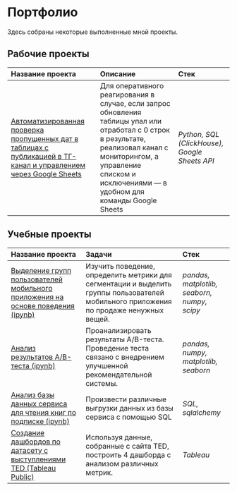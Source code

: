 # Портфолио

Здесь собраны некоторые выполненные мной проекты.

## Рабочие проекты

| Название проекта | Описание | Стек | 
| :---------------------- | :---------------------- | :---------------------- |
| [Автоматизированная проверка пропущенных дат в таблицах с публикацией в ТГ-канал и управлением через Google Sheets](https://github.com/younforet/ClickHouse-Date-Check)| Для оперативного реагирования в случае, если запрос обновления таблицы упал или отработал с 0 строк в результате, реализовал канал с мониторингом, а управление списком и исключениями — в удобном для команды Google Sheets | *Python, SQL (ClickHouse), Google Sheets API* |

## Учебные проекты

| Название проекта | Задачи | Стек | 
| :---------------------- | :---------------------- | :---------------------- |
| [Выделение групп пользователей мобильного приложения на основе поведения (ipynb)](https://github.com/younforet/Portfolio/tree/main/app_groups_project)| Изучить поведение, определить метрики для сегментации и выделить группы пользователей мобильного приложения по продаже ненужных вещей.| *pandas, matplotlib, seaborn, numpy, scipy* |
| [Анализ результатов A/B-теста (ipynb)](https://github.com/younforet/Portfolio/tree/main/ab_test_project)| Проанализировать результаты A/B-теста. Проведение теста связано с внедрением улучшенной рекомендательной системы.| *pandas, numpy, matplotlib, seaborn*|
| [Анализ базы данных сервиса для чтения книг по подписке (ipynb)](https://github.com/younforet/Portfolio/tree/main/sql_project)| Произвести различные выгрузки данных из базы сервиса с помощью SQL | *SQL, sqlalchemy*|
| [Создание дашбордов по датасету с выступлениями TED (Tableau Public)](https://public.tableau.com/views/TED_16862169985650/TED?:language=en-US&publish=yes&:display_count=n&:origin=viz_share_link)| Используя данные, собранные с сайта TED, построить 4 дашборда с анализом различных метрик.| *Tableau*|
